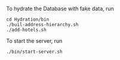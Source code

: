 To hydrate the Database with fake data, run
```
cd Hydration/bin
./buil-address-hierarchy.sh
./add-hotels.sh
```

To start the server, run
```
./bin/start-server.sh
```

